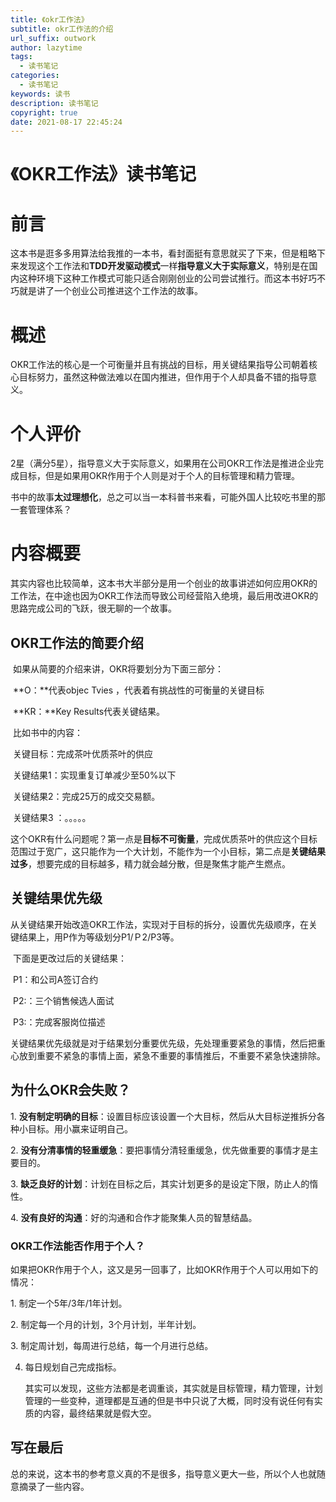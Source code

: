 ```yaml
---
title: 《okr工作法》
subtitle: okr工作法的介绍
url_suffix: outwork
author: lazytime
tags:
  - 读书笔记
categories:
  - 读书笔记
keywords: 读书
description: 读书笔记
copyright: true
date: 2021-08-17 22:45:24
---
```


# 《OKR工作法》读书笔记

# 前言

​	这本书是逛多多用算法给我推的一本书，看封面挺有意思就买了下来，但是粗略下来发现这个工作法和**TDD开发驱动模式**一样**指导意义大于实际意义**，特别是在国内这种环境下这种工作模式可能只适合刚刚创业的公司尝试推行。而这本书好巧不巧就是讲了一个创业公司推进这个工作法的故事。

<!-- more -->

# 概述

​	OKR工作法的核心是一个可衡量并且有挑战的目标，用关键结果指导公司朝着核心目标努力，虽然这种做法难以在国内推进，但作用于个人却具备不错的指导意义。



# 个人评价

​	2星（满分5星），指导意义大于实际意义，如果用在公司OKR工作法是推进企业完成目标，但是如果用OKR作用于个人则是对于个人的目标管理和精力管理。

书中的故事**太过理想化**，总之可以当一本科普书来看，可能外国人比较吃书里的那一套管理体系？



# 内容概要

​	其实内容也比较简单，这本书大半部分是用一个创业的故事讲述如何应用OKR的工作法，在中途也因为OKR工作法而导致公司经营陷入绝境，最后用改进OKR的思路完成公司的飞跃，很无聊的一个故事。



## OKR工作法的简要介绍

​	如果从简要的介绍来讲，OKR将要划分为下面三部分：

​	**O：**代表objec Tvies ，代表着有挑战性的可衡量的关键目标

​	**KR：**Key Results代表关键结果。

​	比如书中的内容：

​		关键目标：完成茶叶优质茶叶的供应

​		关键结果1：实现重复订单减少至50%以下

​		关键结果2：完成25万的成交交易额。

​		关键结果3 ：。。。。。

​	这个OKR有什么问题呢？第一点是**目标不可衡量**，完成优质茶叶的供应这个目标范围过于宽广，这只能作为一个大计划，不能作为一个小目标，第二点是**关键结果过多**，想要完成的目标越多，精力就会越分散，但是聚焦才能产生燃点。



## 关键结果优先级

​	从关键结果开始改造OKR工作法，实现对于目标的拆分，设置优先级顺序，在关键结果上，用P作为等级划分P1/Ｐ2/P3等。

​	下面是更改过后的关键结果：

​	P1：和公司A签订合约

​	P2:：三个销售候选人面试

​	P3:：完成客服岗位描述

​	关键结果优先级就是对于结果划分重要优先级，先处理重要紧急的事情，然后把重心放到重要不紧急的事情上面，紧急不重要的事情推后，不重要不紧急快速排除。



## 为什么OKR会失败？

1. **没有制定明确的目标**：设置目标应该设置一个大目标，然后从大目标逆推拆分各种小目标。用小赢来证明自己。

2. **没有分清事情的轻重缓急**：要把事情分清轻重缓急，优先做重要的事情才是主要目的。

3. **缺乏良好的计划**：计划在目标之后，其实计划更多的是设定下限，防止人的惰性。

4. **没有良好的沟通**：好的沟通和合作才能聚集人员的智慧结晶。



### OKR工作法能否作用于个人？

​	如果把OKR作用于个人，这又是另一回事了，比如OKR作用于个人可以用如下的情况：

1. 制定一个5年/3年/1年计划。

2. 制定每一个月的计划，3个月计划，半年计划。

3. 制定周计划，每周进行总结，每一个月进行总结。

4. 每日规划自己完成指标。

   其实可以发现，这些方法都是老调重谈，其实就是目标管理，精力管理，计划管理的一些变种，道理都是互通的但是书中只说了大概，同时没有说任何有实质的内容，最终结果就是假大空。



## 写在最后

​	总的来说，这本书的参考意义真的不是很多，指导意义更大一些，所以个人也就随意摘录了一些内容。